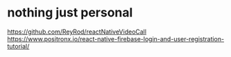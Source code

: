 # nothing just personal
https://github.com/ReyRod/reactNativeVideoCall
https://www.positronx.io/react-native-firebase-login-and-user-registration-tutorial/
